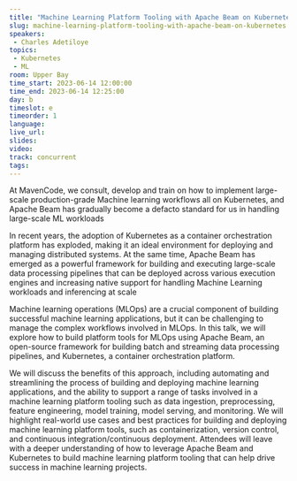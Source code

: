 ```yaml
---
title: "Machine Learning Platform Tooling with Apache Beam on Kubernetes"
slug: machine-learning-platform-tooling-with-apache-beam-on-kubernetes
speakers:
 - Charles Adetiloye
topics:
 - Kubernetes
 - ML
room: Upper Bay
time_start: 2023-06-14 12:00:00
time_end: 2023-06-14 12:25:00
day: b
timeslot: e
timeorder: 1
language: 
live_url: 
slides: 
video: 
track: concurrent
tags:
---
```


At MavenCode, we consult, develop and train on how to implement large-scale production-grade Machine learning workflows all on Kubernetes, and Apache Beam has gradually become a defacto standard for us in handling large-scale ML workloads
 
 
 
 In recent years, the adoption of Kubernetes as a container orchestration platform has exploded, making it an ideal environment for deploying and managing distributed systems. At the same time, Apache Beam has emerged as a powerful framework for building and executing large-scale data processing pipelines that can be deployed across various execution engines and increasing native support for handling Machine Learning workloads and inferencing at scale
 
 
 
 Machine learning operations (MLOps) are a crucial component of building successful machine learning applications, but it can be challenging to manage the complex workflows involved in MLOps. In this talk, we will explore how to build platform tools for MLOps using Apache Beam, an open-source framework for building batch and streaming data processing pipelines, and Kubernetes, a container orchestration platform.
 
 
 
 We will discuss the benefits of this approach, including automating and streamlining the process of building and deploying machine learning applications, and the ability to support a range of tasks involved in a machine learning platform tooling such as data ingestion, preprocessing, feature engineering, model training, model serving, and monitoring. We will highlight real-world use cases and best practices for building and deploying machine learning platform tools, such as containerization, version control, and continuous integration/continuous deployment. Attendees will leave with a deeper understanding of how to leverage Apache Beam and Kubernetes to build machine learning platform tooling that can help drive success in machine learning projects.
